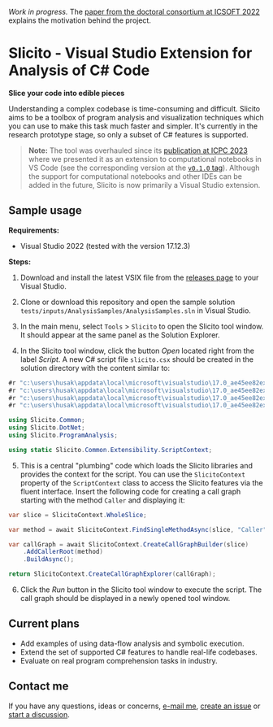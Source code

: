 _Work in progress._ The [paper from the doctoral consortium at ICSOFT 2022](docs/icsoft_dc_2022_paper.pdf) explains the motivation behind the project.

Slicito - Visual Studio Extension for Analysis of C# Code
=========================================================

**Slice your code into edible pieces**

Understanding a complex codebase is time-consuming and difficult.
Slicito aims to be a toolbox of program analysis and visualization techniques which you can use to make this task much faster and simpler.
It's currently in the research prototype stage, so only a subset of C# features is supported.

> **Note:**
> The tool was overhauled since its [publication at ICPC 2023](https://ieeexplore.ieee.org/document/10174103) where we presented it as an extension to computational notebooks in VS Code (see the corresponding version at the [`v0.1.0` tag](https://github.com/roberthusak/slicito/tree/v0.1.0)).
> Although the support for computational notebooks and other IDEs can be added in the future, Slicito is now primarily a Visual Studio extension.

Sample usage
------------

**Requirements:**

- Visual Studio 2022 (tested with the version 17.12.3)

**Steps:**

1. Download and install the latest VSIX file from the [releases page](https://github.com/roberthusak/slicito/releases) to your Visual Studio.

2. Clone or download this repository and open the sample solution `tests/inputs/AnalysisSamples/AnalysisSamples.sln` in Visual Studio.

3. In the main menu, select `Tools` > `Slicito` to open the Slicito tool window.
   It should appear at the same panel as the Solution Explorer.

4. In the Slicito tool window, click the button *Open* located right from the label *Script*.
   A new C# script file `slicito.csx` should be created in the solution directory with the content similar to:

```csharp
#r "c:\users\husak\appdata\local\microsoft\visualstudio\17.0_ae45ee82exp\extensions\robert husak\slicito\0.2\Slicito.Abstractions.dll"
#r "c:\users\husak\appdata\local\microsoft\visualstudio\17.0_ae45ee82exp\extensions\robert husak\slicito\0.2\Slicito.ProgramAnalysis.dll"
#r "c:\users\husak\appdata\local\microsoft\visualstudio\17.0_ae45ee82exp\extensions\robert husak\slicito\0.2\Slicito.Common.dll"
#r "c:\users\husak\appdata\local\microsoft\visualstudio\17.0_ae45ee82exp\extensions\robert husak\slicito\0.2\Slicito.DotNet.dll"

using Slicito.Common;
using Slicito.DotNet;
using Slicito.ProgramAnalysis;

using static Slicito.Common.Extensibility.ScriptContext;
```

5. This is a central "plumbing" code which loads the Slicito libraries and provides the context for the script.
   You can use the `SlicitoContext` property of the `ScriptContext` class to access the Slicito features via the fluent interface.
   Insert the following code for creating a call graph starting with the method `Caller` and displaying it:

```csharp
var slice = SlicitoContext.WholeSlice;

var method = await SlicitoContext.FindSingleMethodAsync(slice, "Caller");

var callGraph = await SlicitoContext.CreateCallGraphBuilder(slice)
    .AddCallerRoot(method)
    .BuildAsync();

return SlicitoContext.CreateCallGraphExplorer(callGraph);
```

6. Click the *Run* button in the Slicito tool window to execute the script.
   The call graph should be displayed in a newly opened tool window.

Current plans
-------------

- Add examples of using data-flow analysis and symbolic execution.
- Extend the set of supported C# features to handle real-life codebases.
- Evaluate on real program comprehension tasks in industry.

Contact me
----------

If you have any questions, ideas or concerns, [e-mail me](mailto:robert@husak.cloud), [create an issue](https://github.com/roberthusak/slicito/issues/new/choose) or [start a discussion](https://github.com/roberthusak/slicito/discussions/new).